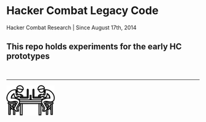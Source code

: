 # Hacker Combat Legacy Code
Hacker Combat Research | Since August 17th, 2014

## This repo holds experiments for the early HC prototypes

</br>
<hr>
<img src="./images/logo_bare.jpg" width="25%" />